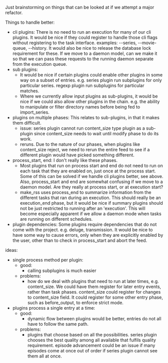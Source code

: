 Just brainstorming on things that can be looked at if we attempt a major refactor.

Things to handle better:
- cli plugins: There is no need to run an execution for many of our cli plugins. It would be nice if they could register to handle those cli flags without registering to the task interface. examples: --series, --movie-queue, --history. It would also be nice to release the database lock requirement for these. If we move to a daemon model, can we make it so that we can pass these requests to the running daemon separate from the execution queue.
- sub plugins:
  - It would be nice if certain plugins could enable other plugins in some way on a subset of entries. e.g. series plugin run subplugins for only particular series. regexp plugin run subplugins for particular matches.
  - Where we currently allow input plugins as sub-plugins, it would be nice if we could also allow other plugins in the chain. e.g. the ability to manipulate or filter directory names before being fed to import_series.
- plugins on multiple phases: This relates to sub-plugins, in that it makes them difficult.
  - issue: series plugin cannot run content_size type plugin as a sub-plugin since content_size needs to wait until modify phase to do its work. 
  - reruns. Due to the nature of our phases, when plugins like content_size reject, we need to rerun the entire feed to see if a different plugin would have picked something different.
- process_start, end: I don't really like these phases.
  - Most plugins that run on process start and end do not need to run on each task that they are enabled on, just once at the process start. Some of this can be solved if we handle cli plugins better, see above. Also, process_start and end are somewhat confusing if we move to a daemon model. Are they really at process start, or at execution start?
  - make_rss uses process_end to summarize information from the different tasks that ran during an execution. This should really be an execution_end phase, but it would be nice if summary plugins should not be just restricted to running after an 'execution'. This will become especially apparent if we allow a daemon mode when tasks are running on different schedules.
- plugin dependencies: Some plugins require dependencies that do not come with the project. e.g. deluge, transmission. It would be nice to have some way to cause errors, only when they are explicitly enabled by the user, other than to check in process_start and abort the feed.

ideas:
- single process method per plugin:
  - good:
    - calling subplugins is much easier
  - problems:
    - how do we deal with plugins that need to run at later times, e.g. content_size. We could have them register for later entry events, rather than task phases. content_size could register for changes to content_size field. It could register for some other entry phase, such as before_output, to enforce strict mode.
- plugins process a single entry at a time:
  - good:
    - dynamic flow between plugins would be better, entries do not all have to follow the same path.
  - problems:
    - plugins that choose based on all the possibilities. series plugin chooses the best quality among all available that fulfils quality requirement. episode advancement could be an issue if many episodes come at once out of order if series plugin cannot see them all at once.
